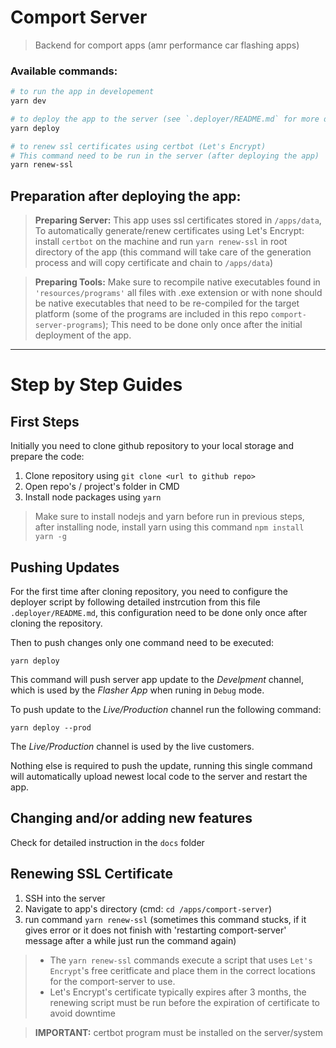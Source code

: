 # Comport Server

> Backend for comport apps (amr performance car flashing apps)

### Available commands:

```bash
# to run the app in developement
yarn dev

# to deploy the app to the server (see `.deployer/README.md` for more details)
yarn deploy

# to renew ssl certificates using certbot (Let's Encrypt)
# This command need to be run in the server (after deploying the app)
yarn renew-ssl
```

## Preparation after deploying the app:

> **Preparing Server:** This app uses ssl certificates stored in `/apps/data`, To automatically generate/renew certificates using Let's Encrypt: install `certbot` on the machine and run `yarn renew-ssl` in root directory of the app (this command will take care of the generation process and will copy certificate and chain to `/apps/data`)

> **Preparing Tools:** Make sure to recompile native executables found in `'resources/programs'` all files with .exe extension or with none should be native executables that need to be re-compiled for the target platform (some of the programs are included in this repo `comport-server-programs`); This need to be done only once after the initial deployment of the app.

---

# Step by Step Guides

## First Steps

Initially you need to clone github repository to your local storage and prepare the code:

1. Clone repository using `git clone <url to github repo>`
2. Open repo's / project's folder in CMD
3. Install node packages using `yarn`

> Make sure to install nodejs and yarn before run in previous steps, after installing node, install yarn using this command `npm install yarn -g`

## Pushing Updates

For the first time after cloning repository, you need to configure the deployer script by following detailed instrcution from this file `.deployer/README.md`, this configuration need to be done only once after cloning the repository.

Then to push changes only one command need to be executed:

```
yarn deploy
```
This command will push server app update to the *Develpment* channel, which is used by the *Flasher App* when runing in `Debug` mode.

To push update to the *Live/Production* channel run the following command:
```
yarn deploy --prod
```

The *Live/Production* channel is used by the live customers.

Nothing else is required to push the update, running this single command will automatically upload newest local code to the server and restart the app.


## Changing and/or adding new features

Check for detailed instruction in the `docs` folder

## Renewing SSL Certificate

1. SSH into the server
2. Navigate to app's directory
    (cmd: `cd /apps/comport-server`)
3. run command `yarn renew-ssl` (sometimes this command stucks, if it gives error or it does not finish with 'restarting comport-server' message after a while just run the command again)

> - The `yarn renew-ssl` commands execute a script that uses `Let's Encrypt`'s free ceritficate and place them in the correct locations for the comport-server to use.
> - Let's Encrypt's certificate typically expires after 3 months, the renewing script must be run before the expiration of certificate to avoid downtime

> **IMPORTANT:** certbot program must be installed on the server/system